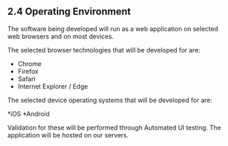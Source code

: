 ## 2.4 Operating Environment

The software being developed will run as a web application on selected web browsers and on most devices.

The selected browser technologies that will be developed for are:

* Chrome
* Firefox
* Safari
* Internet Explorer / Edge

The selected device operating systems that will be developed for are:

*iOS
*Android

Validation for these will be performed through Automated UI testing. The application will be hosted on our servers.

